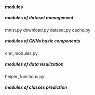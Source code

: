 #### modules 

##### modules of dataset management
mnist.py
download.py
dataset.py
cache.py

##### modules of CNNs basic components
cnn_modules.py

##### modules of data visulization
helper_functions.py

##### modules of classes prediction
